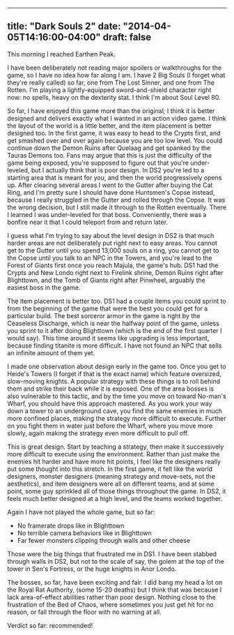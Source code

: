 
---
title: "Dark Souls 2"
date: "2014-04-05T14:16:00-04:00"
draft: false
---

This morning I reached Earthen Peak.

I have been deliberately not reading major spoilers or walkthroughs for the game, so I have no idea how far along I am. I have 2 Big Souls (I forget what they're really called) so far, one from The Lost Sinner, and one from The Rotten. I'm playing a lightly-equipped sword-and-shield character right now: no spells, heavy on the dexterity stat. I think I'm about Soul Level 80.

So far, I have enjoyed this game more than the original; I think it is better designed and delivers exactly what I wanted in an action video game. I think the layout of the world is a little better, and the item placement is better designed too. In the first game, it was easy to head to the Crypts first, and get smashed over and over again because you are too low level. You could continue down the Demon Ruins after Quelaag and get spanked by the Tauras Demons too. Fans may argue that this is just the difficulty of the game being exposed, you're supposed to figure out that you're under-leveled, but I actually think that is poor design. In DS2 you're led to a starting area that is meant for you, and then the world progressively opens up. After clearing several areas I went to the Gutter after buying the Cat Ring, and I'm pretty sure I should have done Huntsmen's Copse instead, because I really struggled in the Gutter and rolled through the Copse. It was the wrong decision, but I still made it through to the Rotten eventually. There I learned I was under-leveled for that boss. Conveniently, there was a bonfire near it that I could teleport from and return later.

I guess what I'm trying to say about the level design in DS2 is that much harder areas are not deliberately put right next to easy areas. You cannot get to the Gutter until you spend 13,000 souls on a ring, you cannot get to the Copse until you talk to an NPC in the Towers, and you're lead to the Forest of Giants first once you reach Majula, the game's hub. DS1 had the Crypts and New Londo right next to Firelink shrine, Demon Ruins right after Blighttown, and the Tomb of Giants right after Pinwheel, arguably the easiest boss in the game.

The item placement is better too. DS1 had a couple items you could sprint to from the beginning of the game that were the best you could get for a particular build. The best sorceror armor in the game is right by the Ceaseless Discharge, which is near the halfway point of the game, unless you sprint to it after doing Blighttown (which is the end of the first quarter I would say). This time around it seems like upgrading is less important, because finding titanite is more difficult. I have not found an NPC that sells an infinite amount of them yet.

I made one observation about design early in the game too. Once you get to Heide's Towers (I forget if that is the exact name) which feature oversized, slow-moving knights. A popular strategy with these things is to roll behind them and strike their back while it is exposed. One of the area bosses is also vulnerable to this tactic, and by the time you move on toward No-man's Wharf, you should have this approach mastered. As you work your way down a tower to an underground cave, you find the same enemies in much more confined places, making the strategy more difficult to execute. Further on you fight them in water just before the Wharf, where you move more slowly, again making the strategy even more difficult to pull off.

This is great design. Start by teaching a strategy, then make it successively more difficult to execute using the environment. Rather than just make the enemies hit harder and have more hit points, I feel like the designers really put some thought into this stretch. In the first game, it felt like the world designers, monster designers (meaning strategy and move-sets, not the aesthetics), and item designers were all on different teams, and at some point, some guy sprinkled all of those things throughout the game. In DS2, it feels much better designed at a high level, and the teams worked together.

Again I have not played the whole game, but so far:

* No framerate drops like in Blighttown
* No terrible camera behaviors like in Blighttown
* Far fewer monsters clipping through walls and other cheese

Those were the big things that frustrated me in DS1. I have been stabbed through walls in DS2, but not to the scale of say, the golem at the top of the tower in Sen's Fortress, or the huge knights in Anor Londo.

The bosses, so far, have been exciting and fair. I did bang my head a lot on the Royal Rat Authority, (some 15-20 deaths) but I think that was because I lack area-of-effect abilities rather than poor design. Nothing close to the frustration of the Bed of Chaos, where sometimes you just get hit for no reason, or fall through the floor with no warning at all.

Verdict so far: recommended!
